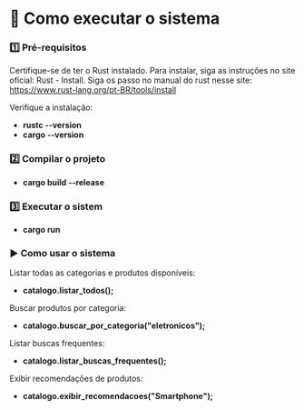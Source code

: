 # 🚀 Como executar o sistema

### 1️⃣ Pré-requisitos

Certifique-se de ter o Rust instalado. Para instalar, siga as instruções no site oficial: Rust - Install.
Siga os passo no manual do rust nesse site:
https://www.rust-lang.org/pt-BR/tools/install

Verifique a instalação:

- **rustc --version**
- **cargo --version**

### 2️⃣ Compilar o projeto

- **cargo build --release**

### 3️⃣ Executar o sistem

- **cargo run**

### ▶️ Como usar o sistema

Listar todas as categorias e produtos disponíveis:

- **catalogo.listar_todos();**

Buscar produtos por categoria:

- **catalogo.buscar_por_categoria("eletronicos");**

Listar buscas frequentes:

- **catalogo.listar_buscas_frequentes();**

Exibir recomendações de produtos:

- **catalogo.exibir_recomendacoes("Smartphone");**



